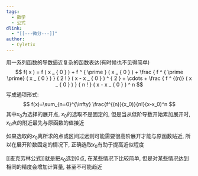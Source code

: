 ```yaml
---
tags:
  - 数学
  - 公式
dlink:
  - "[[---微分---]]"
author:
  - Cyletix
---
```

用一系列函数的导数逼近复杂的函数表达(有时候也不见得简单)
$$
f( x ) = f ( x _ { 0 } ) + f ^ { \prime } ( x _ { 0 } ) + \frac { f ^ { \prime \prime} ( x _ { 0 } ) } { 2 ! } ( x - x _ { 0 } ) ^ { 2 } + \cdots + \frac { f ^ {(n)} ( x _ { 0 } ) } { n ! } ( x - x _ { 0 } ) ^ n
$$
写成通项形式: 
$$
f(x)=\sum_{n=0}^{\infty} \frac{f^{(n)}(x_0)}{n!}(x-x_0)^n
$$
其中$x_0$为选择的展开点, $x_0$的选取不是固定的, 但是当从低阶导数开始累加展开时, $x_0$点的附近最先与原函数的值接近

如果选取的$x_0$离所求的点或区间过远则可能需要很高阶展开才能与原函数贴近, 所以在展开阶数固定的情况下, 正确选取$x_0$有助于提高近似程度

[[麦克劳林公式]]就是把$x_0$选到0点, 在某些情况下比较简单, 但是对某些情况达到相同的精度会增加计算量, 甚至不可能趋近
